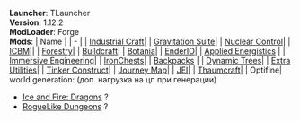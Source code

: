 **Launcher**: TLauncher<br>
**Version**: 1.12.2<br>
**ModLoader**: Forge<br>
**Mods**:
| Name |
| - |
| [Industrial Craft](https://www.curseforge.com/minecraft/mc-mods/industrial-craft)|
| [Gravitation Suite](https://www.curseforge.com/minecraft/mc-mods/gravitation-suite)|
| [Nuclear Control](https://www.curseforge.com/minecraft/mc-mods/nuclear-control-2)|
| [ICBM](https://www.curseforge.com/minecraft/mc-mods/icbm)||
| [Forestry](https://www.curseforge.com/minecraft/mc-mods/forestry)|
| [Buildcraft](https://www.curseforge.com/minecraft/mc-mods/buildcraft-builders)|
| [Botania](https://www.curseforge.com/minecraft/mc-mods/botania)|
| [EnderIO](https://www.curseforge.com/minecraft/mc-mods/ender-io)|
| [Applied Energistics](https://www.curseforge.com/minecraft/mc-mods/applied-energistics-2) |
| [Immersive Engineering](https://www.curseforge.com/minecraft/mc-mods/applied-energistics-2)|
| [IronChests](https://www.curseforge.com/minecraft/mc-mods/iron-chests)|
| [Backpacks](https://www.curseforge.com/minecraft/mc-mods/forge-backpacks) |
| [Dynamic Trees](https://www.curseforge.com/minecraft/mc-mods/dynamictrees)|
| [Extra Utilities](https://www.curseforge.com/minecraft/mc-mods/extra-utilities)|
| [Tinker Construct](https://www.curseforge.com/minecraft/mc-mods/tinkers-construct)|
| [Journey Map](https://www.curseforge.com/minecraft/mc-mods/journeymap-web-map)|
| [JEI](https://www.curseforge.com/minecraft/mc-mods/jei)|
| [Thaumcraft](https://www.curseforge.com/minecraft/mc-mods/thaumcraft)|
|  Optifine|
<br>
world generation: (доп. нагрузка на цп при генерации)
* [Ice and Fire: Dragons](https://www.curseforge.com/minecraft/mc-mods/ice-and-fire-dragons) ?
* [RogueLike Dungeons](https://www.curseforge.com/minecraft/mc-mods/roguelike-dungeons) ?



